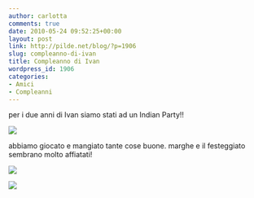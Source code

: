```yaml
---
author: carlotta
comments: true
date: 2010-05-24 09:52:25+00:00
layout: post
link: http://pilde.net/blog/?p=1906
slug: compleanno-di-ivan
title: Compleanno di Ivan
wordpress_id: 1906
categories:
- Amici
- Compleanni
---
```


per i due anni di Ivan siamo stati ad un Indian Party!!

![]({{baseurl}}/uploads/2010/05/ivantorta.jpg)




abbiamo giocato e mangiato tante cose buone. marghe e il festeggiato sembrano molto affiatati!

![]({{baseurl}}/uploads/2010/05/ivanmarghe.jpg)




![]({{baseurl}}/uploads/2010/05/ivanmarghe21.jpg)




